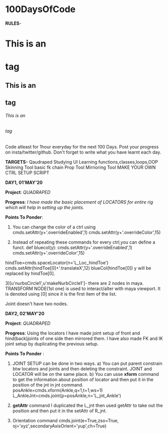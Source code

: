 # 100DaysOfCode

**RULES**- 

# This is an <h1> tag
## This is an <h2> tag
###### This is an <h6> tag

Code atleast for 1hour everyday for the next 100 Days.
Post your progress on insta/twitter/github.
Don't forget to write what you have learnt each day.

**TARGETS-** 
Qaudraped
Studying UI
Learning functions,classes,loops,OOP
Skinning Tool
basic fk chain
Prop Tool
Mirrioring Tool
MAKE YOUR OWN CTRL SETUP SCRIPT



**DAY1, 01'MAY'20**

**Project**:  *QUADRAPED*

**Progress**: *I have made the basic placement of LOCATORS for entire rig which will help in setting up the joints.* 

**Points To Ponder**: 
1) You can change the color of a ctrl using cmds.setAttr(y+'.overrideEnabled',1)
                                            cmds.setAttr(y+'.overrideColor',15)
                                            
                                            
2) Instead of repeating these commands for every ctrl,you can define a funct.
def bluecol(y):
       cmds.setAttr(y+'.overrideEnabled',1)
       cmds.setAttr(y+'.overrideColor',15)
       
hindToe=cmds.spaceLocator(n='L_Loc_hindToe')
cmds.setAttr(hindToe[0]+'.translateX',12)
blueCol(hindToe[0]) 
y will be replaced by hindToe[0].


3)[u'nurbsCircle1',u'makeNurbCircle1']- there are 2 nodes in maya. TRANSFORM NODE(1st one) is used to interact/alter with maya viewport.
  It is denoted using [0] since it is the first item of the list.
  
  Joint doesn't have two nodes.
       
       
**DAY2,   02'MAY'20**

**Project**: *QUADRAPED*


**Progress**: Using the locators I have made joint setup of front and hind(back)joints of one side then mirrored them.
          I have also made FK and IK joint setup by duplicating the previous setup.
          
          
**Points To Ponder** :
1) JOINT SETUP can be done in two ways.
a) You can put parent constrain btw locators and joints and then deleting the constraint. JOINT and LOCATOR will be on the same place.
b) You can usse **xform** command to get the information about position of locator and then put it in the position of the jnt in jnt      command.
posAnkle=cmds.xform(Ankle,q=1,t=1,ws=1)
L_AnkleJnt=cmds.joint(p=posAnkle,n='L_jnt_Ankle')

2) **getAttr** command
I duplicated the L_jnt then used getAttr to take out the position and then put it in the setAttr of R_jnt.

3) Orientation command
cmds.joint(e=True,zso=True, oj='xyz',secondaryAxisOrient='yup',ch=True)
       
       
       
                                            
